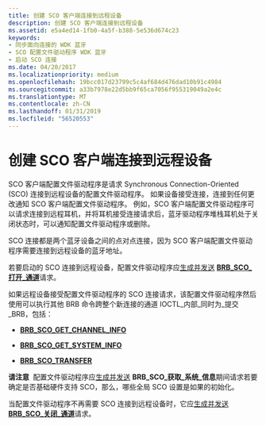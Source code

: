 ```yaml
---
title: 创建 SCO 客户端连接到远程设备
description: 创建 SCO 客户端连接到远程设备
ms.assetid: e5a4ed14-1fb0-4a5f-b388-5e536d674c23
keywords:
- 同步面向连接的 WDK 蓝牙
- SCO 配置文件驱动程序 WDK 蓝牙
- 启动 SCO 连接
ms.date: 04/20/2017
ms.localizationpriority: medium
ms.openlocfilehash: 19bcc017d23799c5c4af684d476dad10b91c4984
ms.sourcegitcommit: a33b7978e22d5bb9f65ca7056f955319049a2e4c
ms.translationtype: MT
ms.contentlocale: zh-CN
ms.lasthandoff: 01/31/2019
ms.locfileid: "56520553"
---
```

# <a name="creating-a-sco-client-connection-to-a-remote-device"></a>创建 SCO 客户端连接到远程设备


SCO 客户端配置文件驱动程序是请求 Synchronous Connection-Oriented (SCO) 连接到远程设备的配置文件驱动程序。 如果设备接受连接，连接到任何更改通知 SCO 客户端配置文件驱动程序。 例如，SCO 客户端配置文件驱动程序可以请求连接到远程耳机，并将耳机接受连接请求后，蓝牙驱动程序堆栈耳机处于关闭状态时，可以通知配置文件驱动程序或删除。

SCO 连接都是两个蓝牙设备之间的点对点连接，因为 SCO 客户端配置文件驱动程序需要连接到远程设备的蓝牙地址。

若要启动的 SCO 连接到远程设备，配置文件驱动程序应[生成并发送](building-and-sending-a-brb.md) [ **BRB\_SCO\_打开\_通道**](https://msdn.microsoft.com/library/windows/hardware/ff536626)请求。

如果远程设备接受配置文件驱动程序的 SCO 连接请求，该配置文件驱动程序然后使用可以执行其他 BRB 命令跨整个新连接的通道 IOCTL\_内部\_同时为\_提交\_BRB，包括：

-   [**BRB\_SCO\_GET\_CHANNEL\_INFO**](https://msdn.microsoft.com/library/windows/hardware/ff536624)

-   [**BRB\_SCO\_GET\_SYSTEM\_INFO**](https://msdn.microsoft.com/library/windows/hardware/ff536625)

-   [**BRB\_SCO\_TRANSFER**](https://msdn.microsoft.com/library/windows/hardware/ff536629)

**请注意**  配置文件驱动程序应[生成并发送](building-and-sending-a-brb.md) **BRB\_SCO\_获取\_系统\_信息**期间请求若要确定是否基础硬件支持 SCO，那么，哪些全局 SCO 设置是如果的初始化。

 

当配置文件驱动程序不再需要 SCO 连接到远程设备时，它应[生成并发送](building-and-sending-a-brb.md) [ **BRB\_SCO\_关闭\_通道**](https://msdn.microsoft.com/library/windows/hardware/ff536622)请求。

 

 





